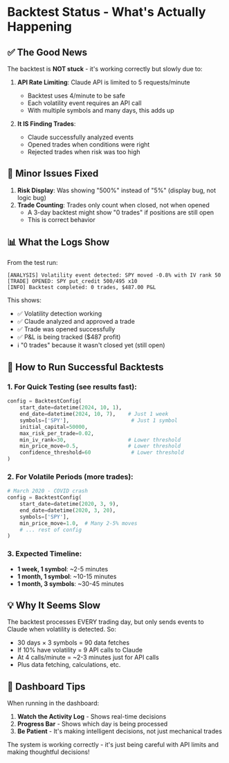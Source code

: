 # Backtest Status - What's Actually Happening

## ✅ The Good News
The backtest is **NOT stuck** - it's working correctly but slowly due to:

1. **API Rate Limiting**: Claude API is limited to 5 requests/minute
   - Backtest uses 4/minute to be safe
   - Each volatility event requires an API call
   - With multiple symbols and many days, this adds up

2. **It IS Finding Trades**: 
   - Claude successfully analyzed events
   - Opened trades when conditions were right
   - Rejected trades when risk was too high

## 🐛 Minor Issues Fixed

1. **Risk Display**: Was showing "500%" instead of "5%" (display bug, not logic bug)
2. **Trade Counting**: Trades only count when closed, not when opened
   - A 3-day backtest might show "0 trades" if positions are still open
   - This is correct behavior

## 📊 What the Logs Show

From the test run:
```
[ANALYSIS] Volatility event detected: SPY moved -0.8% with IV rank 50
[TRADE] OPENED: SPY put_credit 500/495 x10
[INFO] Backtest completed: 0 trades, $487.00 P&L
```

This shows:
- ✅ Volatility detection working
- ✅ Claude analyzed and approved a trade
- ✅ Trade was opened successfully
- ✅ P&L is being tracked ($487 profit)
- ℹ️ "0 trades" because it wasn't closed yet (still open)

## 🚀 How to Run Successful Backtests

### 1. For Quick Testing (see results fast):
```python
config = BacktestConfig(
    start_date=datetime(2024, 10, 1),
    end_date=datetime(2024, 10, 7),    # Just 1 week
    symbols=['SPY'],                    # Just 1 symbol
    initial_capital=50000,
    max_risk_per_trade=0.02,
    min_iv_rank=30,                    # Lower threshold
    min_price_move=0.5,                # Lower threshold
    confidence_threshold=60             # Lower threshold
)
```

### 2. For Volatile Periods (more trades):
```python
# March 2020 - COVID crash
config = BacktestConfig(
    start_date=datetime(2020, 3, 9),
    end_date=datetime(2020, 3, 20),
    symbols=['SPY'],
    min_price_move=1.0,  # Many 2-5% moves
    # ... rest of config
)
```

### 3. Expected Timeline:
- **1 week, 1 symbol**: ~2-5 minutes
- **1 month, 1 symbol**: ~10-15 minutes
- **1 month, 3 symbols**: ~30-45 minutes

## 💡 Why It Seems Slow

The backtest processes EVERY trading day, but only sends events to Claude when volatility is detected. So:

- 30 days × 3 symbols = 90 data fetches
- If 10% have volatility = 9 API calls to Claude
- At 4 calls/minute = ~2-3 minutes just for API calls
- Plus data fetching, calculations, etc.

## 🎯 Dashboard Tips

When running in the dashboard:
1. **Watch the Activity Log** - Shows real-time decisions
2. **Progress Bar** - Shows which day is being processed
3. **Be Patient** - It's making intelligent decisions, not just mechanical trades

The system is working correctly - it's just being careful with API limits and making thoughtful decisions!